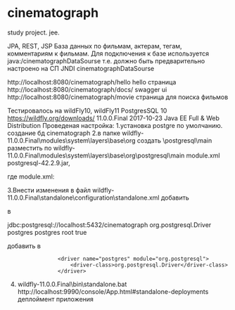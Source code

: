 # cinematograph
study project. jee.

JPA, REST, JSP
База данных по фильмам, актерам, тегам, комментариям к фильмам.
Для подключения к базе используется
    <jta-data-source>java:/cinematographDataSourse</jta-data-source>
т.е. должно быть предварительно настроено на СП JNDI cinematographDataSourse     

http://localhost:8080/cinematograph/hello hello страница
http://localhost:8080/cinematograph/docs/ swagger ui
http://localhost:8080/cinematograph/movie страница для поиска фильмов


Тестировалось на wildFly10, wildFly11
PostgresSQL 10
https://wildfly.org/downloads/ 11.0.0.Final	2017-10-23	Java EE Full & Web Distribution
Проведеная настройка:
1.установка postgre по умолчанию. создание бд cinematograph
2.в папке wildfly-11.0.0.Final\modules\system\layers\base\org создать \postgresql\main
разместить по wildfly-11.0.0.Final\modules\system\layers\base\org\postgresql\main
module.xml
postgresql-42.2.9.jar,

где
module.xml:

<module xmlns="urn:jboss:module:1.5" name="org.postgresql">
    <resources>
        <resource-root path="postgresql-42.2.9.jar" />
    </resources>
    <dependencies>
        <module name="javax.api"/>
        <module name="javax.transaction.api"/>
    </dependencies>
</module>

3.Внести изменения в файл wildfly-11.0.0.Final\standalone\configuration\standalone.xml
добавить

в <datasources>

<datasource jta="true" jndi-name="java:/cinematographDataSourse" pool-name="cinematographDataSourse" enabled="true" use-ccm="false">
                    <connection-url>jdbc:postgresql://localhost:5432/cinematograph</connection-url>
                    <driver-class>org.postgresql.Driver</driver-class>
                    <driver>postgres</driver>
                    <security>
                        <user-name>postgres</user-name>
                        <password>root</password>
                    </security>
                    <validation>
                        <valid-connection-checker class-name="org.jboss.jca.adapters.jdbc.extensions.postgres.PostgreSQLValidConnectionChecker"/>
                        <background-validation>true</background-validation>
                        <exception-sorter class-name="org.jboss.jca.adapters.jdbc.extensions.postgres.PostgreSQLExceptionSorter"/>
                    </validation>
                </datasource>
                
добавить в <datasources> <drivers>

                    <driver name="postgres" module="org.postgresql">
                        <driver-class>org.postgresql.Driver</driver-class>
                    </driver>
                    
 4. wildfly-11.0.0.Final\bin\standalone.bat
 http://localhost:9990/console/App.html#standalone-deployments деплоймент приложения

